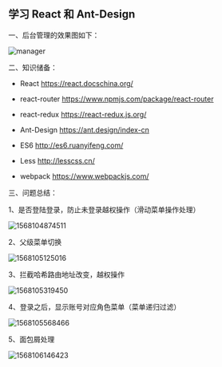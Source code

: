 ## 学习 React 和 Ant-Design

一、后台管理的效果图如下：

![manager](https://github.com/caicaijun007/manager/public/readme/manager.gif)



二、知识储备：

- React 			  https://react.docschina.org/

- react-router   https://www.npmjs.com/package/react-router

- react-redux    https://react-redux.js.org/

- Ant-Design     https://ant.design/index-cn

- ES6                  http://es6.ruanyifeng.com/

- Less                 http://lesscss.cn/

- webpack         https://www.webpackjs.com/

  

三、问题总结：

1、是否登陆登录，防止未登录越权操作（滑动菜单操作处理）

![1568104874511](https://github.com/caicaijun007/manager/public/readme/1568104874511.png)

2、父级菜单切换

![1568105125016](https://github.com/caicaijun007/manager/public/readme/1568105125016.png)

3、拦截哈希路由地址改变，越权操作

![1568105319450](https://github.com/caicaijun007/manager/public/readme/1568105319450.png)

4、登录之后，显示账号对应角色菜单（菜单递归过滤）

![1568105568466](https://github.com/caicaijun007/manager/public/readme/1568105568466.png)

5、面包屑处理

![1568106146423](https://github.com/caicaijun007/manager/public/readme/1568106146423.png)


